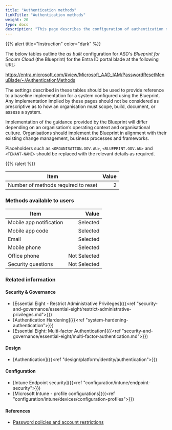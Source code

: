 ```yaml
---
title: "Authentication methods"
linkTitle: "Authentication methods"
weight: 20
type: docs
description: "This page describes the configuration of authentication methods for password resets within Microsoft Entra ID associated with systems built according to the guidance provided by ASD's Blueprint for Secure Cloud."
---
```


{{% alert title="Instruction" color="dark" %}}
 
The below tables outline the *as built* configuration for ASD's *Blueprint for Secure Cloud* (the Blueprint) for the Entra ID portal blade at the following URL:

https://entra.microsoft.com/#view/Microsoft_AAD_IAM/PasswordResetMenuBlade/~/AuthenticationMethods
 
The settings described in these tables should be used to provide reference to a baseline implementation for a system configured using the Blueprint. Any implementation implied by these pages should not be considered as prescriptive as to how an organisation must scope, build, document, or assess a system.

Implementation of the guidance provided by the Blueprint will differ depending on an organisation’s operating context and organisational culture. Organisations should implement the Blueprint in alignment with their existing change management, business processes and frameworks.

Placeholders such as `<ORGANISATION.GOV.AU>`, `<BLUEPRINT.GOV.AU>` and `<TENANT-NAME>` should be replaced with the relevant details as required.

{{% /alert %}}

| Item                                | Value |
| ----------------------------------- | ----: |
| Number of methods required to reset |     2 |

### Methods available to users

| Item                    |        Value |
| ----------------------- | -----------: |
| Mobile app notification |     Selected |
| Mobile app code         |     Selected |
| Email                   |     Selected |
| Mobile phone            |     Selected |
| Office phone            | Not Selected |
| Security questions      | Not Selected |

### Related information

#### Security & Governance

* [Essential Eight - Restrict Administrative Privileges]({{<ref "security-and-governance/essential-eight/restrict-administrative-privileges.md">}})
* [Authentication Hardening]({{<ref "system-hardening-authentication">}})
* [Essential Eight: Multi-factor Authentication]({{<ref "security-and-governance/essential-eight/multi-factor-authentication.md">}})
  
#### Design

* [Authentication]({{<ref "design/platform/identity/authentication">}})

#### Configuration

* [Intune Endpoint security]({{<ref "configuration/intune/endpoint-security">}})
* [Microsoft Intune - profile configurations]({{<ref "configuration/intune/devices/configuration-profiles">}})

#### References

* [Password policies and account restrictions](https://learn.microsoft.com/entra/identity/authentication/concept-sspr-policy#administrator-password-policy-differences)

